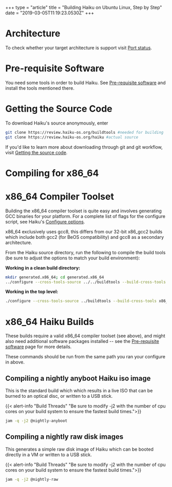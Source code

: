 +++
type = "article"
title = "Building Haiku on Ubuntu Linux, Step by Step"
date = "2019-03-05T11:19:23.0530Z"
+++
# Architecture

To check whether your target architecture is support visit [Port status](https://www.haiku-os.org/guides/building/port_status).

# Pre-requisite Software

You need some tools in order to build Haiku. See [Pre-requisite software](https://www.haiku-os.org/guides/building/pre-reqs) and install the tools mentioned there.

# Getting the Source Code

To download Haiku's source anonymously, enter

```sh
git clone https://review.haiku-os.org/buildtools #needed for building
git clone https://review.haiku-os.org/haiku #actual source
```

If you'd like to learn more about downloading through git and git workflow, visit [Getting the source code](https://www.haiku-os.org/guides/building/get-source-git).

# Compiling for x86_64
x86_64 Compiler Toolset
=======================

Building the x86_64 compiler toolset is quite easy and involves generating GCC
binaries for your platform. For a complete list of flags for the configure
script, see Haiku's [Configure options](https://www.haiku-os.org/guides/building/configure).

x86_64 exclusively uses gcc8, this differs from our 32-bit x86_gcc2 builds which
include both gcc2 (for BeOS compatibility) and gcc8 as a secondary architecture.

From the Haiku source directory, run the following to compile
the build tools (be sure to adjust the options to match your build environment):

**Working in a clean build directory:**
```sh
mkdir generated.x86_64; cd generated.x86_64
../configure --cross-tools-source ../../buildtools --build-cross-tools x86_64
```

**Working in the top level:**
```sh
./configure --cross-tools-source ../buildtools --build-cross-tools x86_64
```

x86_64 Haiku Builds
===================

These builds require a valid x86_64 compiler toolset (see above), and might also
need additional software packages installed -- see the
[Pre-requisite software](https://www.haiku-os.org/guides/building/pre-reqs) page for more details.

These commands should be run from the same path you ran your configure in above.

Compiling a nightly anyboot Haiku iso image
--------------------------------------

This is the standard build which which results in a live ISO that can be burned
to an optical disc, or written to a USB stick.

{{< alert-info "Build Threads" "Be sure to modify -j2 with the number of cpu cores on your build system to ensure the fastest build times.">}}

```sh
jam -q -j2 @nightly-anyboot
```


Compiling a nightly raw disk images
---------------------------------

This generates a simple raw disk image of Haiku which can be booted directly in
a VM or written to a USB stick.

{{< alert-info "Build Threads" "Be sure to modify -j2 with the number of cpu cores on your build system to ensure the fastest build times.">}}

```sh
jam -q -j2 @nightly-raw
```
